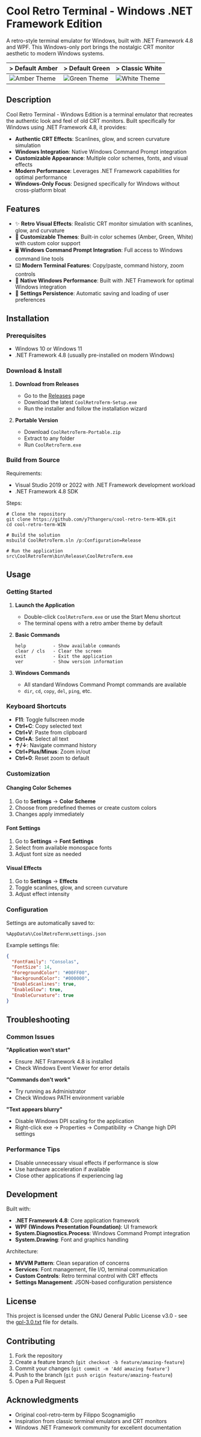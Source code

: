 # Cool Retro Terminal - Windows .NET Framework Edition

A retro-style terminal emulator for Windows, built with .NET Framework 4.8 and WPF. This Windows-only port brings the nostalgic CRT monitor aesthetic to modern Windows systems.

|> Default Amber|> Default Green|> Classic White|
|---|---|---|
|![Amber Theme](https://via.placeholder.com/300x200/ffbf00/000000?text=Amber+Theme)|![Green Theme](https://via.placeholder.com/300x200/00ff00/000000?text=Green+Theme)|![White Theme](https://via.placeholder.com/300x200/ffffff/000000?text=White+Theme)|

## Description

Cool Retro Terminal - Windows Edition is a terminal emulator that recreates the authentic look and feel of old CRT monitors. Built specifically for Windows using .NET Framework 4.8, it provides:

- **Authentic CRT Effects**: Scanlines, glow, and screen curvature simulation
- **Windows Integration**: Native Windows Command Prompt integration  
- **Customizable Appearance**: Multiple color schemes, fonts, and visual effects
- **Modern Performance**: Leverages .NET Framework capabilities for optimal performance
- **Windows-Only Focus**: Designed specifically for Windows without cross-platform bloat

## Features

- ✨ **Retro Visual Effects**: Realistic CRT monitor simulation with scanlines, glow, and curvature
- 🎨 **Customizable Themes**: Built-in color schemes (Amber, Green, White) with custom color support
- 🖥️ **Windows Command Prompt Integration**: Full access to Windows command line tools
- ⌨️ **Modern Terminal Features**: Copy/paste, command history, zoom controls
- 🎯 **Native Windows Performance**: Built with .NET Framework for optimal Windows integration
- 📝 **Settings Persistence**: Automatic saving and loading of user preferences

## Installation

### Prerequisites
- Windows 10 or Windows 11
- .NET Framework 4.8 (usually pre-installed on modern Windows)

### Download & Install

1. **Download from Releases**
   - Go to the [Releases](../../releases) page
   - Download the latest `CoolRetroTerm-Setup.exe`
   - Run the installer and follow the installation wizard

2. **Portable Version**
   - Download `CoolRetroTerm-Portable.zip`
   - Extract to any folder
   - Run `CoolRetroTerm.exe`

### Build from Source

Requirements:
- Visual Studio 2019 or 2022 with .NET Framework development workload
- .NET Framework 4.8 SDK

Steps:
```batch
# Clone the repository
git clone https://github.com/y7thangeru/cool-retro-term-WIN.git
cd cool-retro-term-WIN

# Build the solution
msbuild CoolRetroTerm.sln /p:Configuration=Release

# Run the application
src\CoolRetroTerm\bin\Release\CoolRetroTerm.exe
```

## Usage

### Getting Started

1. **Launch the Application**
   - Double-click `CoolRetroTerm.exe` or use the Start Menu shortcut
   - The terminal opens with a retro amber theme by default

2. **Basic Commands**
   ```
   help          - Show available commands
   clear / cls   - Clear the screen  
   exit          - Exit the application
   ver           - Show version information
   ```

3. **Windows Commands**
   - All standard Windows Command Prompt commands are available
   - `dir`, `cd`, `copy`, `del`, `ping`, etc.

### Keyboard Shortcuts

- **F11**: Toggle fullscreen mode
- **Ctrl+C**: Copy selected text
- **Ctrl+V**: Paste from clipboard
- **Ctrl+A**: Select all text
- **↑/↓**: Navigate command history
- **Ctrl+Plus/Minus**: Zoom in/out
- **Ctrl+0**: Reset zoom to default

### Customization

#### Changing Color Schemes
1. Go to **Settings** → **Color Scheme**
2. Choose from predefined themes or create custom colors
3. Changes apply immediately

#### Font Settings  
1. Go to **Settings** → **Font Settings**
2. Select from available monospace fonts
3. Adjust font size as needed

#### Visual Effects
1. Go to **Settings** → **Effects**
2. Toggle scanlines, glow, and screen curvature
3. Adjust effect intensity

### Configuration

Settings are automatically saved to:
```
%AppData%\CoolRetroTerm\settings.json
```

Example settings file:
```json
{
  "FontFamily": "Consolas",
  "FontSize": 14,
  "ForegroundColor": "#00FF00",
  "BackgroundColor": "#000000",
  "EnableScanlines": true,
  "EnableGlow": true,
  "EnableCurvature": true
}
```

## Troubleshooting

### Common Issues

**"Application won't start"**
- Ensure .NET Framework 4.8 is installed
- Check Windows Event Viewer for error details

**"Commands don't work"**
- Try running as Administrator
- Check Windows PATH environment variable

**"Text appears blurry"**
- Disable Windows DPI scaling for the application
- Right-click exe → Properties → Compatibility → Change high DPI settings

### Performance Tips

- Disable unnecessary visual effects if performance is slow
- Use hardware acceleration if available
- Close other applications if experiencing lag

## Development

Built with:
- **.NET Framework 4.8**: Core application framework
- **WPF (Windows Presentation Foundation)**: UI framework
- **System.Diagnostics.Process**: Windows Command Prompt integration
- **System.Drawing**: Font and graphics handling

Architecture:
- **MVVM Pattern**: Clean separation of concerns
- **Services**: Font management, file I/O, terminal communication
- **Custom Controls**: Retro terminal control with CRT effects
- **Settings Management**: JSON-based configuration persistence

## License

This project is licensed under the GNU General Public License v3.0 - see the [gpl-3.0.txt](gpl-3.0.txt) file for details.

## Contributing

1. Fork the repository
2. Create a feature branch (`git checkout -b feature/amazing-feature`)
3. Commit your changes (`git commit -m 'Add amazing feature'`)
4. Push to the branch (`git push origin feature/amazing-feature`)  
5. Open a Pull Request

## Acknowledgments

- Original cool-retro-term by Filippo Scognamiglio
- Inspiration from classic terminal emulators and CRT monitors
- Windows .NET Framework community for excellent documentation
